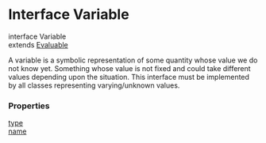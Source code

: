Interface Variable
======

interface Variable<br>
extends [Evaluable](reference/v/0.2.1/core/definitions/Evaluable)

A variable is a symbolic representation of some quantity whose value we do not
know yet. Something whose value is not fixed and could take different values
depending upon the situation.
This interface must be implemented by all classes representing varying/unknown
values.

### Properties

<div class="grid-container">
<div class="grid-item"><a href="/#/reference/v/0.2.1/core/definitions/Variable/type">type</a></div>
<div class="grid-item"><a href="/#/reference/v/0.2.1/core/definitions/Variable/name">name</a></div>
</div>